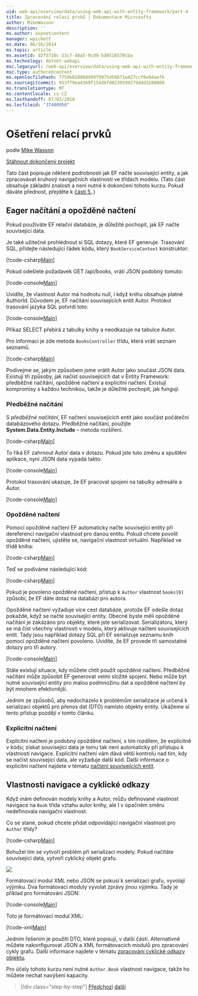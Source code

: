 ```yaml
---
uid: web-api/overview/data/using-web-api-with-entity-framework/part-4
title: Zpracování relací prvků | Dokumentace Microsoftu
author: MikeWasson
description: ''
ms.author: aspnetcontent
manager: wpickett
ms.date: 06/16/2014
ms.topic: article
ms.assetid: d2f5710c-23c7-40a5-9cd9-5d0516570cba
ms.technology: dotnet-webapi
msc.legacyurl: /web-api/overview/data/using-web-api-with-entity-framework/part-4
msc.type: authoredcontent
ms.openlocfilehash: 7759b828068d99f9975d56671e427ccf6e94aef6
ms.sourcegitcommit: 953ff9ea4369f154d6fd0239599279ddd3280009
ms.translationtype: MT
ms.contentlocale: cs-CZ
ms.lasthandoff: 07/03/2018
ms.locfileid: "37400950"
---
```

<a name="handling-entity-relations"></a>Ošetření relací prvků
====================
podle [Mike Wasson](https://github.com/MikeWasson)

[Stáhnout dokončený projekt](https://github.com/MikeWasson/BookService)

Tato část popisuje některé podrobnosti jak EF načte související entity, a jak zpracovávat kruhový navigačních vlastností ve třídách modelu. (Tato část obsahuje základní znalosti a není nutné k dokončení tohoto kurzu. Pokud dáváte přednost, přejděte k [části 5.](part-5.md).)

## <a name="eager-loading-versus-lazy-loading"></a>Eager načítání a opožděné načtení

Pokud používáte EF relační databáze, je důležité pochopit, jak EF načte související data.

Je také užitečné prohlédnout si SQL dotazy, které EF generuje. Trasování SQL, přidejte následující řádek kódu, který `BookServiceContext` konstruktor:

[!code-csharp[Main](part-4/samples/sample1.cs)]

Pokud odešlete požadavek GET /api/books, vrátí JSON podobný tomuto:

[!code-console[Main](part-4/samples/sample2.cmd)]

Uvidíte, že vlastnost Autor má hodnotu null, i když knihu obsahuje platné AuthorId. Důvodem je, EF načítání souvisejících entit Autor. Protokol trasování jazyka SQL potvrdí toto:

[!code-console[Main](part-4/samples/sample3.sql)]

Příkaz SELECT přebírá z tabulky knihy a neodkazuje na tabulce Autor.

Pro informaci je zde metoda `BooksController` třídu, která vrátí seznam seznamů.

[!code-csharp[Main](part-4/samples/sample4.cs)]

Podívejme se, jakým způsobem jsme vrátit Autor jako součást JSON data. Existují tři způsoby, jak načíst souvisejících dat v Entity Framework: předběžné načítání, opožděné načtení a explicitní načtení. Existují kompromisy s každou technikou, takže je důležité pochopit, jak fungují.

### <a name="eager-loading"></a>Předběžné načítání

S *předběžné načítání*, EF načtení souvisejících entit jako součást počáteční databázového dotazu. Předběžné načítání, použijte **System.Data.Entity.Include** – metoda rozšíření.

[!code-csharp[Main](part-4/samples/sample5.cs)]

To říká EF zahrnout Autor data v dotazu. Pokud jste tuto změnu a spuštění aplikace, nyní JSON data vypadá takto:

[!code-console[Main](part-4/samples/sample6.cmd)]

Protokol trasování ukazuje, že EF pracoval spojení na tabulky adresáře a Autor.

[!code-console[Main](part-4/samples/sample7.cmd)]

### <a name="lazy-loading"></a>Opožděné načtení

Pomocí opožděné načtení EF automaticky načte související entity při dereferenci navigační vlastnost pro danou entitu. Pokud chcete povolit opožděné načtení, ujistěte se, navigační vlastnost virtuální. Například ve třídě kniha:

[!code-csharp[Main](part-4/samples/sample8.cs?highlight=6)]

Teď se podíváme následující kód:

[!code-csharp[Main](part-4/samples/sample9.cs)]

Pokud je povoleno opožděné načtení, přístup k `Author` vlastnost `books[0]` způsobí, že EF dáte dotaz na databázi pro autora.

Opožděné načtení vyžaduje více cest databáze, protože EF odešle dotaz pokaždé, když se načte související entity. Obecně byste měli opožděné načítání je zakázáno pro objekty, které jste serializovat. Serializátoru, který se má číst všechny vlastnosti v modelu, který aktivuje načtení souvisejících entit. Tady jsou například dotazy SQL při EF serializuje seznamu knih pomocí opožděné načtení povoleno. Uvidíte, že EF provede tři samostatné dotazy pro tři autory.

[!code-console[Main](part-4/samples/sample10.sql)]

Stále existují situace, kdy můžete chtít použít opožděné načtení. Předběžné načítání může způsobit EF generovat velmi složité spojení. Nebo může být nutné související entity pro malou podmnožinu dat a opožděné načtení by být mnohem efektivnější.

Jedním ze způsobů, aby nedocházelo k problémům serializace je určená k serializaci objektů pro přenos dat (DTO) namísto objekty entity. Ukážeme si tento přístup později v tomto článku.

### <a name="explicit-loading"></a>Explicitní načtení

Explicitní načtení je podobný opožděné načtení, s tím rozdílem, že explicitně v kódu; získat související data je tomu tak není automaticky při přístupu k vlastnosti navigace. Explicitní načtení vám dává větší kontrolu nad tím, kdy se načíst související data, ale vyžaduje další kód. Další informace o explicitní načtení najdete v tématu [načtení souvisejících entit](https://msdn.microsoft.com/data/jj574232#explicit).

## <a name="navigation-properties-and-circular-references"></a>Vlastnosti navigace a cyklické odkazy

Když mám definován modely knihy a Autor, můžu definované vlastnost navigace na `Book` třída vztahu autor knihy, ale I v opačném směru nedefinovala navigační vlastnost.

Co se stane, pokud chcete přidat odpovídající navigační vlastnost pro `Author` třídy?

[!code-csharp[Main](part-4/samples/sample11.cs?highlight=7)]

Bohužel tím se vytvoří problém při serializaci modely. Pokud načítáte související data, vytvoří cyklický objekt grafu.

![](part-4/_static/image1.png)

Formátovací modul XML nebo JSON se pokusí k serializaci grafu, vyvolají výjimku. Dva formátovací moduly vyvolat zprávy jinou výjimku. Tady je příklad pro formátování JSON:

[!code-console[Main](part-4/samples/sample12.cmd)]

Toto je formátovací modul XML:

[!code-xml[Main](part-4/samples/sample13.xml)]

Jedním řešením je použití DTO, které popisují, v další části. Alternativně můžete nakonfigurovat JSON a XML formátovacích modulů pro zpracování cykly grafu. Další informace najdete v tématu [zpracování cyklické odkazy objektu](../../formats-and-model-binding/json-and-xml-serialization.md#handling_circular_object_references).

Pro účely tohoto kurzu není nutné `Author.Book` vlastnost navigace, takže ho můžete nechat navýšení kapacity.

> [!div class="step-by-step"]
> [Předchozí](part-3.md)
> [další](part-5.md)
